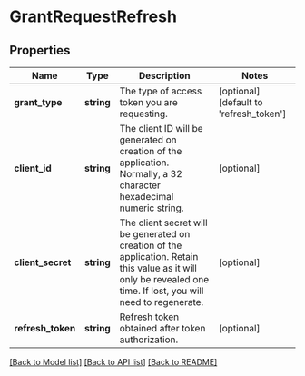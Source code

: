 # GrantRequestRefresh

## Properties
Name | Type | Description | Notes
------------ | ------------- | ------------- | -------------
**grant_type** | **string** | The type of access token you are requesting. | [optional] [default to 'refresh_token']
**client_id** | **string** | The client ID will be generated on creation of the application. Normally, a 32 character hexadecimal numeric string. | [optional] 
**client_secret** | **string** | The client secret will be generated on creation of the application. Retain this value as it will only be revealed one time. If lost, you will need to regenerate. | [optional] 
**refresh_token** | **string** | Refresh token obtained after token authorization. | [optional] 

[[Back to Model list]](../README.md#documentation-for-models) [[Back to API list]](../README.md#documentation-for-api-endpoints) [[Back to README]](../README.md)


